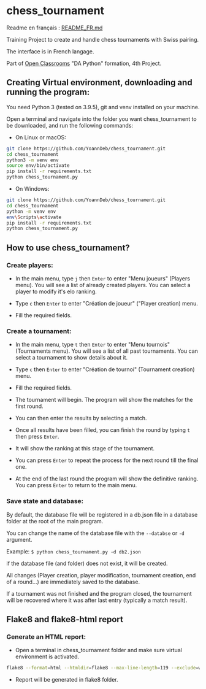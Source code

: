 # chess_tournament

Readme en français : [README_FR.md](https://github.com/YoannDeb/chess_tournament/blob/master/README_FR.md)

Training Project to create and handle chess tournaments with Swiss pairing.

The interface is in French langage.

Part of [Open Classrooms](/https://openclassrooms.com) "DA Python" formation, 4th Project.

## Creating Virtual environment, downloading and running the program:

You need Python 3 (tested on 3.9.5), git and venv installed on your machine.

Open a terminal and navigate into the folder you want chess_tournament to be downloaded, and run the following commands:

* On Linux or macOS:
```bash
git clone https://github.com/YoannDeb/chess_tournament.git
cd chess_tournament
python3 -m venv env
source env/bin/activate
pip install -r requirements.txt
python chess_tournament.py
```

* On Windows:
```bash
git clone https://github.com/YoannDeb/chess_tournament.git
cd chess_tournament
python -m venv env
env\Scripts\activate
pip install -r requirements.txt
python chess_tournament.py
```

## How to use chess_tournament?
### Create players:

- In the main menu, type `j` then `Enter` to enter "Menu joueurs" (Players menu).
You will see a list of already created players. You can select a player to modify it's elo ranking.

- Type `c` then `Enter` to enter "Création de joueur" ("Player creation) menu.

- Fill the required fields.

### Create a tournament:

- In the main menu, type `t` then `Enter` to enter "Menu tournois" (Tournaments menu).
You will see a list of all past tournaments. You can select a tournament to show details about it.

- Type `c` then `Enter` to enter "Création de tournoi" (Tournament creation) menu.

- Fill the required fields.

- The tournament will begin. The program will show the matches for the first round.

- You can then enter the results by selecting a match.

- Once all results have been filled, you can finish the round by typing `t` then press `Enter`.

- It will show the ranking at this stage of the tournament.

- You can press `Enter` to repeat the process for the next round till the final one.

- At the end of the last round the program will show the definitive ranking.
You can press `Enter` to return to the main menu.

### Save state and database:
 
By default, the database file will be registered in a db.json file in a database folder at the root of the main program.

You can change the name of the database file with the `--databse` or `-d` argument.

Example: `$ python chess_tournament.py -d db2.json`

if the database file (and folder) does not exist, it will be created.

All changes (Player creation, player modification, tournament creation, end of a round...) are immediately saved to the database.

If a tournament was not finished and the program closed, the tournament will be recovered where it was after last entry (typically a match result).

## Flake8 and flake8-html report

### Generate an HTML report:

* Open a terminal in chess_tournament folder and make sure virtual environment is activated.

```bash
flake8 --format=html --htmldir=flake8 --max-line-length=119 --exclude=winenv/,env/
```

* Report will be generated in flake8 folder.

